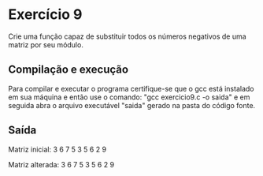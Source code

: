# Exercício 9

Crie uma função capaz de substituir todos os números negativos de uma matriz por seu módulo.

## Compilação e execução
 
Para compilar e executar o programa certifique-se que o gcc está instalado em sua máquina e então use o comando: "gcc exercicio9.c -o saida"
e em seguida abra o arquivo executável "saida" gerado na pasta do código fonte.

## Saída

Matriz inicial:
3 6 7 
5 3 5 
6 2 9 

Matriz alterada:
3 6 7 
5 3 5 
6 2 9 
